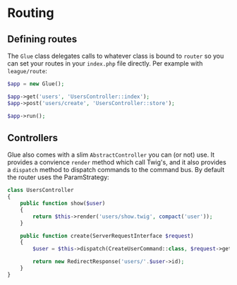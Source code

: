 # Routing

## Defining routes

The `Glue` class delegates calls to whatever class is bound to `router` so you can set your routes in your `index.php` file directly. Per example with `league/route`:

```php
$app = new Glue();

$app->get('users', 'UsersController::index');
$app->post('users/create', 'UsersController::store');

$app->run();
```

## Controllers

Glue also comes with a slim `AbstractController` you can (or not) use. It provides a convience `render` method which call Twig's, and it also provides a `dispatch` method to dispatch commands to the command bus.
By default the router uses the ParamStrategy:

```php
class UsersController
{
    public function show($user)
    {
        return $this->render('users/show.twig', compact('user'));
    }

    public function create(ServerRequestInterface $request)
    {
        $user = $this->dispatch(CreateUserCommand::class, $request->getAttributes());

        return new RedirectResponse('users/'.$user->id);
    }
}
```
